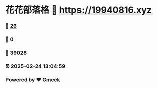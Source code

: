 # 花花部落格 :link: https://19940816.xyz 
### :page_facing_up: [26](https://19940816.xyz/tag.html) 
### :speech_balloon: 0 
### :hibiscus: 39028 
### :alarm_clock: 2025-02-24 13:04:59 
### Powered by :heart: [Gmeek](https://github.com/Meekdai/Gmeek)
